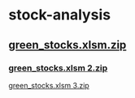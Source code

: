 # stock-analysis
## [green_stocks.xlsm.zip](https://github.com/bhewett4/stock-analysis/files/7811383/green_stocks.xlsm.zip)
### [green_stocks.xlsm 2.zip](https://github.com/bhewett4/stock-analysis/files/7811618/green_stocks.xlsm.2.zip)
[green_stocks.xlsm 3.zip](https://github.com/bhewett4/stock-analysis/files/7819531/green_stocks.xlsm.3.zip)
